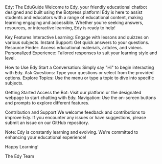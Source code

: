 Edy: The EduGuide
Welcome to Edy, your friendly educational chatbot designed and built using the Botpress platform! Edy is here to assist students and educators with a range of educational content, making learning engaging and accessible. Whether you're seeking answers, resources, or interactive learning, Edy is ready to help!

Key Features
Interactive Learning: Engage with lessons and quizzes on various subjects.
Instant Support: Get quick answers to your questions.
Resource Finder: Access educational materials, articles, and videos.
Personalized Experience: Tailored responses to suit your learning style and level.

How to Use Edy
Start a Conversation: Simply say "Hi" to begin interacting with Edy.
Ask Questions: Type your questions or select from the provided options.
Explore Topics: Use the menu or type a topic to dive into specific subjects.

Getting Started
Access the Bot: Visit our platform or the designated webpage to start chatting with Edy.
Navigation: Use the on-screen buttons and prompts to explore different features.

Contribution and Support
We welcome feedback and contributions to improve Edy. If you encounter any issues or have suggestions, please submit an issue on our GitHub repository.

Note: Edy is constantly learning and evolving. We're committed to enhancing your educational experience!

Happy Learning!

The Edy Team









